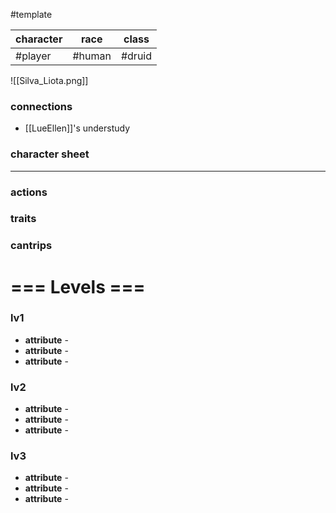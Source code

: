 #template 

| character | race   | class |
| --------- | ------ | ----- |
| #player   | #human  | #druid      |


![[Silva_Liota.png]]
### connections
- [[LueEllen]]'s understudy


### character sheet
---
### actions
### traits
### cantrips

# === Levels ===
### lv1
- **attribute** - 
- **attribute** - 
- **attribute** - 

### lv2
- **attribute** - 
- **attribute** - 
- **attribute** - 

### lv3
- **attribute** - 
- **attribute** - 
- **attribute** - 
